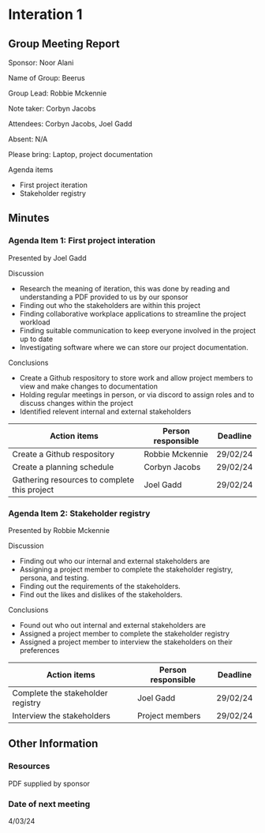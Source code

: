 # Interation 1

## Group Meeting Report

Sponsor: Noor Alani

Name of Group: Beerus

Group Lead: Robbie Mckennie

Note taker: Corbyn Jacobs

Attendees: Corbyn Jacobs, Joel Gadd

Absent: N/A

Please bring: Laptop, project documentation

Agenda items
 - First project iteration
 - Stakeholder registry

## Minutes

### Agenda Item 1: First project interation

Presented by Joel Gadd

Discussion
 - Research the meaning of iteration, this was done by reading and understanding a PDF provided to us by our sponsor
 - Finding out who the stakeholders are within this project
 - Finding collaborative workplace applications to streamline the project workload
 - Finding suitable communication to keep everyone involved in the project up to date
 - Investigating software where we can store our project documentation.

Conclusions
 - Create a Github respository to store work and allow project members to view and make changes to documentation
 - Holding regular meetings in person, or via discord to assign roles and to discuss changes within the project
 - Identified relevent internal and external stakeholders

|Action items|Person responsible|Deadline|
|-|-|-|
|Create a Github respository|Robbie Mckennie|29/02/24|
|Create a planning schedule|Corbyn Jacobs|29/02/24|
|Gathering resources to complete this project|Joel Gadd|29/02/24|

### Agenda Item 2: Stakeholder registry

Presented by Robbie Mckennie

Discussion
 - Finding out who our internal and external stakeholders are
 - Assigning a project member to complete the stakeholder registry, persona, and testing.
 - Finding out the requirements of the stakeholders.
 - Find out the likes and dislikes of the stakeholders.

Conclusions
 - Found out who out internal and external stakeholders are
 - Assigned a project member to complete the stakeholder registry
 - Assigned a project member to interview the stakeholders on their preferences

|Action items|Person responsible|Deadline|
|-|-|-|
|Complete the stakeholder registry|Joel Gadd|29/02/24|
|Interview the stakeholders|Project members|29/02/24|

## Other Information

### Resources

PDF supplied by sponsor

### Date of next meeting

4/03/24
